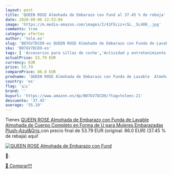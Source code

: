 ```yaml
---
layout: post
title: 'QUEEN ROSE Almohada de Embarazo con Fund al 37.45 % de rebaja'
date: 2020-09-06 12:53:04
image: 'https://m.media-amazon.com/images/I/41FSLiz+cSL._SL400_.jpg'
comments: true
category: ofertas
author: 'tole.es'
slug: 'B07GV7DCD9-es QUEEN ROSE Almohada de Embarazo con Funda de Lavable...'
sku: 'B07GV7DCD9-es'
tags: [ 'Accesorios para sillas de coche','Actividad y entretenimiento','Andadores','Bebé','Espejos para asientos traseros','Higiene y cuidado','Sillas de coche y accesorios','Toallitas húmedas para bebé','Toallitas y accesorios para bebé','embarazo', ]
actualPrice: 53.79 EUR
currency: EUR
price: 53.79
comparePrice: 86.0 EUR
prodname: 'QUEEN ROSE Almohada de Embarazo con Funda de Lavable  Almohada de Cuerpo Completo en Forma de U para Mujeres Embarazadas  Plush-Azul&Gris '
country: 'es'
flag: '🇪🇸'
brand: ''
buyurl: 'https://www.amazon.es/dp/B07GV7DCD9/?tag=tolees-21'
descuento: '37.45'
average: '55.19'
---
```


Tienes [QUEEN ROSE Almohada de Embarazo con Funda de Lavable  Almohada de Cuerpo Completo en Forma de U para Mujeres Embarazadas  Plush-Azul&Gris ](https://www.amazon.es/dp/B07GV7DCD9/?tag=tolees-21) con precio final de  53.79 EUR (original: 86.0 EUR) (37.45 %  de rebaja) aqui!

[![QUEEN ROSE Almohada de Embarazo con Fund](https://m.media-amazon.com/images/I/41FSLiz+cSL._SL400_.jpg)](https://www.amazon.es/dp/B07GV7DCD9/?tag=tolees-21)

🔎:


[🛒 Comprar!!!](https://www.amazon.es/dp/B07GV7DCD9/?tag=tolees-21)
